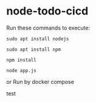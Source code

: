 # node-todo-cicd

Run these commands to execute:


`sudo apt install nodejs`


`sudo apt install npm`


`npm install`

`node app.js`

or Run by docker compose

test




